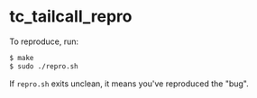 # tc_tailcall_repro

To reproduce, run:

```sh
$ make
$ sudo ./repro.sh
```

If `repro.sh` exits unclean, it means you've reproduced the "bug".
